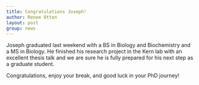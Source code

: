 ```yaml
---
title: Congratulations Joseph!
author: Renee Otten
layout: post
group: news
---
```


Joseph graduated last weekend with a BS in Biology and Biochemistry and a MS in Biology.
He finished his research project in the Kern lab with an excellent thesis talk and we are
sure he is fully prepared for his next step as a graduate student.

Congratulations, enjoy your break, and good luck in your PhD journey!

